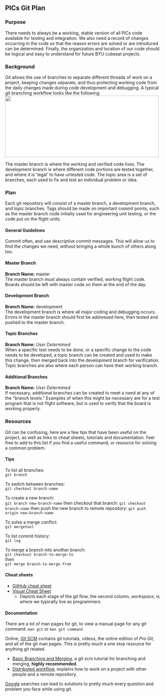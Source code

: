 ## PICs Git Plan

### Purpose
There needs to always be a working, stable version of all PICs code available for testing and integration. We also need a record of changes occurring in the code so that the reason errors are solved or are introduced can be determined. Finally, the organization and location of our code should be logical and easy to understand for future BYU cubesat projects.

### Background
Git allows the use of branches to separate different threads of work on a project, keeping changes separate, and thus protecting working code from the daily changes made during code development and debugging. A typical git branching workflow looks like the following:  
<img src=https://git-scm.com/images/about/branches@2x.png width=500 height=200 style="background-color:white;">

The master branch is where the working and verified code lives. The development branch is where different code portions are tested together, and where it is 'legal' to have untested code. The topic area is a set of branches, each used to fix and test an individual problem or idea.

### Plan
Each git repository will consist of a master branch, a development branch, and topic branches. Tags should be made on important commit points, such as the master branch code initially used for engineering unit testing, or the code put on the flight units.

#### General Guidelines
Commit often, and use descriptive commit messages. This will allow us to find the changes we need, without bringing a whole bunch of others along too.

#### Master Branch
**Branch Name:** master  
The master branch must always contain verified, working flight code. Boards should be left with master code on them at the end of the day.

#### Development Branch
**Branch Name:** development  
The development branch is where all major coding and debugging occurs. Errors in the master branch should first be addressed here, then tested and pushed to the master branch.

#### Topic Branches
**Branch Name:** *User Determined*  
When a specific test needs to be done, or a specific change to the code needs to be developed, a topic branch can be created and used to make this change, then merged back into the development branch for verification. Topic branches are also where each person can have their working branch.

#### Additional Branches
**Branch Name:** *User Determined*  
If necessary, additional branches can be created to meet a need at any of the "branch levels." Examples of when this might be necessary are for a test program that is not flight software, but is used to verify that the board is working properly.

### Resources
Git can be confusing, here are a few tips that have been useful on the project, as well as links to cheat sheets, tutorials and documentation. Feel free to add to this list if you find a useful command, or resource for solving a common problem.

#### Tips
To list all branches:  
```git branch```

To switch between branches:  
```git checkout branch-name```

To create a new branch:  
``` git branch new-branch-name ```
then checkout that branch:
```git checkout branch-name```
then push the new branch to remote repository:
```git push origin new-branch-name```

To solve a merge conflict:  
```git mergetool```

To list commit history:  
```git log```

To merge a branch into another branch:  
```git checkout branch-to-merge-to```  
then  
```git merge branch-to-merge-from```

#### Cheat sheets
* [GitHub cheat sheet](https://services.github.com/on-demand/downloads/github-git-cheat-sheet.pdf)
* [Visual Cheat Sheet](http://ndpsoftware.com/git-cheatsheet.html#loc=workspace;)
  * Depicts each stage of the git flow, the second column, *workspace*, is where we typically live as programmers.

#### Documentation
There are a lot of man pages for git, to view a manual page for any git command: ```man git``` or ```man git command```

Online, [Git SCM](https://git-scm.com/) contains git tutorials, videos, the online edition of *Pro Git*, and all of the git man pages. This is pretty much a one stop resource for anything git related.
* [Basic Branching and Merging](https://git-scm.com/book/en/v2/Git-Branching-Basic-Branching-and-Merging), a git scm tutorial for branching and merging, **highly recommended**.
* [Distributed workflow](https://git-scm.com/book/en/v2/Distributed-Git-Distributed-Workflows), explains how to work on a project with other people and a remote repository.

[Google](www.google.com) searches can lead to solutions to pretty much every question and problem you face while using git.
